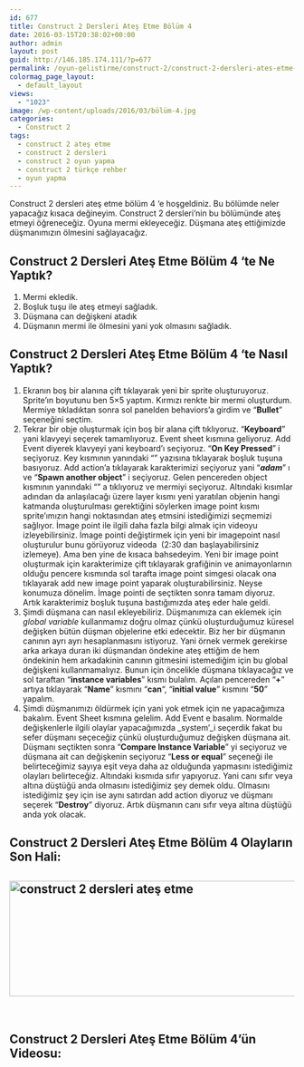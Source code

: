 ```yaml
---
id: 677
title: Construct 2 Dersleri Ateş Etme Bölüm 4
date: 2016-03-15T20:38:02+00:00
author: admin
layout: post
guid: http://146.185.174.111/?p=677
permalink: /oyun-gelistirme/construct-2/construct-2-dersleri-ates-etme-bolum-4/
colormag_page_layout:
  - default_layout
views:
  - "1023"
image: /wp-content/uploads/2016/03/bölüm-4.jpg
categories:
  - Construct 2
tags:
  - construct 2 ateş etme
  - construct 2 dersleri
  - construct 2 oyun yapma
  - construct 2 türkçe rehber
  - oyun yapma
---
```

Construct 2 dersleri ateş etme bölüm 4 &#8216;e hoşgeldiniz. Bu bölümde neler yapacağız kısaca değineyim. Construct 2 dersleri&#8217;nin bu bölümünde ateş etmeyi öğreneceğiz. Oyuna mermi ekleyeceğiz. Düşmana ateş ettiğimizde düşmanımızın ölmesini sağlayacağız.

## Construct 2 Dersleri Ateş Etme Bölüm 4 &#8216;te Ne Yaptık?

  1. Mermi ekledik.
  2. Boşluk tuşu ile ateş etmeyi sağladık.
  3. Düşmana can değişkeni atadık
  4. Düşmanın mermi ile ölmesini yani yok olmasını sağladık.

## Construct 2 Dersleri Ateş Etme Bölüm 4 &#8216;te Nasıl Yaptık?

  1. Ekranın boş bir alanına çift tıklayarak yeni bir sprite oluşturuyoruz. Sprite&#8217;ın boyutunu ben 5&#215;5 yaptım. Kırmızı renkte bir mermi oluşturdum. Mermiye tıkladıktan sonra sol panelden behaviors&#8217;a girdim ve &#8220;**Bullet**&#8221; seçeneğini seçtim.
  2. Tekrar bir obje oluşturmak için boş bir alana çift tıklıyoruz. &#8220;**Keyboard**&#8221; yani klavyeyi seçerek tamamlıyoruz. Event sheet kısmına geliyoruz. Add Event diyerek klavyeyi yani keyboard&#8217;ı seçiyoruz. &#8220;**On Key Pressed**&#8221; i seçiyoruz. Key kısmının yanındaki &#8220;**<click the choose>**&#8221; yazısına tıklayarak boşluk tuşuna basıyoruz. Add action&#8217;a tıklayarak karakterimizi seçiyoruz yani &#8220;**_adam_**&#8221; ı ve &#8220;**Spawn another object**&#8221; i seçiyoruz. Gelen pencereden object kısmının yanındaki &#8220;**<click the choose>**&#8221; a tıklıyoruz ve mermiyi seçiyoruz. Altındaki kısımlar adından da anlaşılacağı üzere layer kısmı yeni yaratılan objenin hangi katmanda oluşturulması gerektiğini söylerken image point kısmı sprite&#8217;ımızın hangi noktasından ateş etmsini istediğimizi seçmemizi sağlıyor. İmage point ile ilgili daha fazla bilgi almak için videoyu izleyebilirsiniz. İmage pointi değiştirmek için yeni bir imagepoint nasıl oluşturulur bunu görüyoruz videoda  (2:30 dan başlayabilirsiniz izlemeye). Ama ben yine de kısaca bahsedeyim. Yeni bir image point oluşturmak için karakterimize çift tıklayarak grafiğinin ve animayonlarnın olduğu pencere kısmında sol tarafta image point simgesi olacak ona tıklayarak add new image point yaparak oluşturabilirsiniz. Neyse konumuza dönelim. İmage pointi de seçtikten sonra tamam diyoruz. Artık karakterimiz boşluk tuşuna bastığımızda ateş eder hale geldi.
  3. Şimdi düşmana can nasıl ekleyebiliriz. Düşmanımıza can eklemek için _global variable_ kullanmamız doğru olmaz çünkü oluşturduğumuz küresel değişken bütün düşman objelerine etki edecektir. Biz her bir düşmanın canının ayrı ayrı hesaplanmasını istiyoruz. Yani örnek vermek gerekirse arka arkaya duran iki düşmandan öndekine ateş ettiğim de hem öndekinin hem arkadakinin canının gitmesini istemediğim için bu global değişkeni kullanmamalıyız. Bunun için öncelikle düşmana tıklayacağız ve sol taraftan &#8220;**instance variables**&#8221; kısmı bulalım. Açılan pencereden &#8220;**+**&#8221; artıya tıklayarak &#8220;**Name**&#8221; kısmını &#8220;**can**&#8220;, &#8220;**initial value**&#8221; kısmını &#8220;**50**&#8221; yapalım.
  4. Şimdi düşmanımızı öldürmek için yani yok etmek için ne yapacağımıza bakalım. Event Sheet kısmına gelelim. Add Event e basalım. Normalde değişkenlerle ilgili olaylar yapacağımızda _system&#8217;_i seçerdik fakat bu sefer düşmanı seçeceğiz çünkü oluşturduğumuz değişken düşmana ait. Düşmanı seçtikten sonra &#8220;**Compare Instance Variable**&#8221; yi seçiyoruz ve düşmana ait can değişkenin seçiyoruz &#8220;**Less or equal**&#8221; seçeneği ile belirteceğimiz sayıya eşit veya daha az olduğunda yapmasını istediğimiz olayları belirteceğiz. Altındaki kısmıda sıfır yapıyoruz. Yani canı sıfır veya altına düştüğü anda olmasını istediğimiz şey demek oldu. Olmasını istediğimiz şey için ise aynı satırdan add action diyoruz ve düşmanı seçerek &#8220;**Destroy**&#8221; diyoruz. Artık düşmanın canı sıfır veya altına düştüğü anda yok olacak.

## Construct 2 Dersleri Ateş Etme Bölüm 4 Olayların Son Hali:

## <a href="http://146.185.174.111/wp-content/uploads/2016/03/bölüm4sonhali.png" rel="attachment wp-att-680"><img class="aligncenter wp-image-680 size-full" src="http://146.185.174.111/wp-content/uploads/2016/03/bölüm4sonhali.png" alt="construct 2 dersleri ateş etme " width="710" height="204" srcset="http://localhost:8080/mysite/wp-content/uploads/2016/03/bölüm4sonhali.png 710w, http://localhost:8080/mysite/wp-content/uploads/2016/03/bölüm4sonhali-300x86.png 300w" sizes="(max-width: 710px) 100vw, 710px" /></a>

&nbsp;

### 

## Construct 2 Dersleri Ateş Etme Bölüm 4&#8217;ün Videosu: